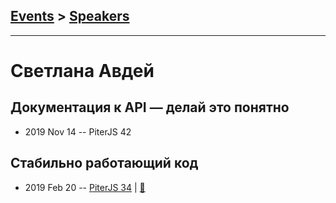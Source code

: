 ## [Events](../README.md) > [Speakers](../speakers.md)
---

# Светлана Авдей

## Документация к API — делай это понятно
- 2019 Nov 14 -- PiterJS 42    
## Стабильно работающий код
- 2019 Feb 20 -- [PiterJS 34](https://www.youtube.com/watch?v=sy3PfCEwbT4)  | [:notebook:](https://fs.piterjs.org/events/34/avdey.pdf)  
